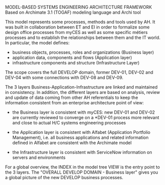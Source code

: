 MODEL-BASED SYSTEMS ENGINEERING ARCHITECTURE FRAMEWORK 
Based on Archimate 3.1 (TOGAF) modeling language and Archi tool

This model represents some processes, methods and tools used by AH. 
It was built in collaboration between ET and EI in order to formalize some design office processes from myCES as well as some specific métiers processes and to establish the relationships between them and the IT world. In particular, the model defines:
- business objects, processes, roles and organizations (Business layer)
- application data, components and flows (Application layer)
- infrastructure components and structure (Infrastructure Layer)

The scope covers the full DEVELOP domain, former DEV-01, DEV-02 and DEV-04 with some connections with DEV-08 and DEV-09.

The 3 layers Business-Application-Infrastructure are linked and maintained in consistency.
In addition, the different layers are based on analysis, review and update of data coming from other AH referentials to keep the information consistent from an enterprise architecture point of view:

- the Business layer is consistent with myCES: new DEV-01 and DEV-02 are currently reviewed to converge on a *DEV-01 process more relevant and close to actual H/C systems engineering processes

- the Application layer is consistent with Alfabet (Application Portfolio Management), i.e. all business applications and related information defined in Alfabet are consistent with the Archimate model

- the Infrastructure layer is consistent with ServiceNow information on servers and environments


For a global overview, the INDEX in the model tree VIEW is the entry point to the 3 layers.
The "OVERALL DEVELOP DOMAIN - Business layer" gives you a global picture of the new DEVELOP business processes.
